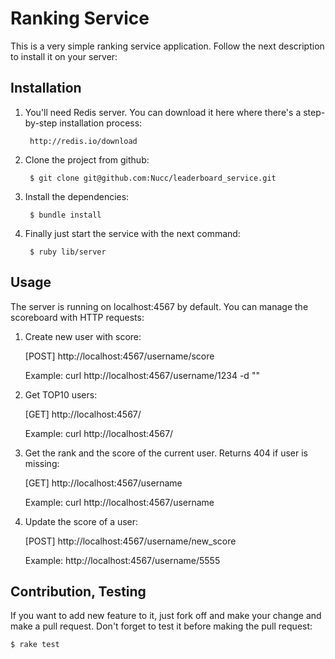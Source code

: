 Ranking Service
===

This is a very simple ranking service application. Follow the next description to install it on your server:

Installation
---

1. You'll need Redis server. You can download it here where there's a step-by-step installation process:

        http://redis.io/download

2. Clone the project from github:

        $ git clone git@github.com:Nucc/leaderboard_service.git

3. Install the dependencies:

        $ bundle install

4. Finally just start the service with the next command:

        $ ruby lib/server


Usage
---

The server is running on localhost:4567 by default. You can manage the scoreboard with HTTP requests:

  1. Create new user with score:

        [POST] http://localhost:4567/username/score

        Example: curl http://localhost:4567/username/1234 -d ""

  2. Get TOP10 users:

        [GET] http://localhost:4567/

        Example: curl http://localhost:4567/

  3. Get the rank and the score of the current user. Returns 404 if user is missing:

        [GET] http://localhost:4567/username

        Example: curl http://localhost:4567/username

  4. Update the score of a user:

        [POST] http://localhost:4567/username/new_score

        Example: http://localhost:4567/username/5555


Contribution, Testing
---

If you want to add new feature to it, just fork off and make your change and make a pull request. Don't forget to test it before making the pull request:

    $ rake test
